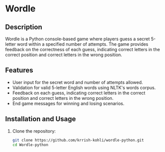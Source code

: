 # Wordle

## Description
Wordle is a Python console-based game where players guess a secret 5-letter word within a specified number of attempts. The game provides feedback on the correctness of each guess, indicating correct letters in the correct position and correct letters in the wrong position.

## Features
- User input for the secret word and number of attempts allowed.
- Validation for valid 5-letter English words using NLTK's words corpus.
- Feedback on each guess, indicating correct letters in the correct position and correct letters in the wrong position.
- End game messages for winning and losing scenarios.

## Installation and Usage
1. Clone the repository:
   ```bash
   git clone https://github.com/krrish-kohli/wordle-python.git
   cd Wordle-python

